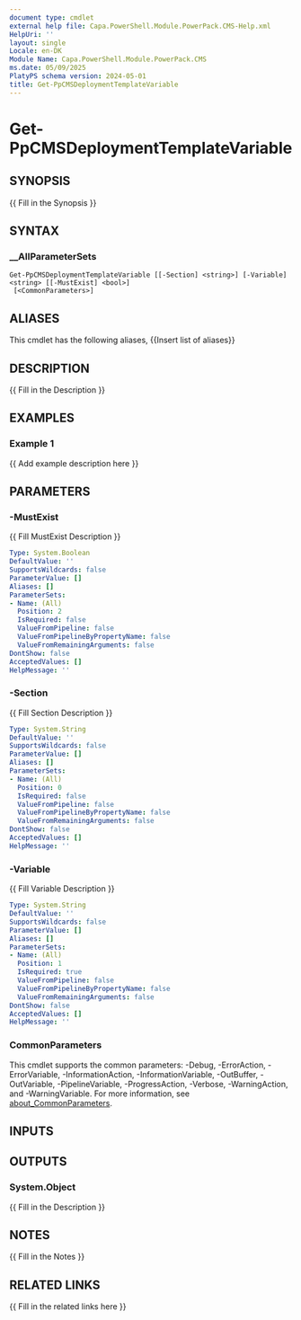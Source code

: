 ```yaml
---
document type: cmdlet
external help file: Capa.PowerShell.Module.PowerPack.CMS-Help.xml
HelpUri: ''
layout: single
Locale: en-DK
Module Name: Capa.PowerShell.Module.PowerPack.CMS
ms.date: 05/09/2025
PlatyPS schema version: 2024-05-01
title: Get-PpCMSDeploymentTemplateVariable
---
```


# Get-PpCMSDeploymentTemplateVariable

## SYNOPSIS

{{ Fill in the Synopsis }}

## SYNTAX

### __AllParameterSets

```
Get-PpCMSDeploymentTemplateVariable [[-Section] <string>] [-Variable] <string> [[-MustExist] <bool>]
 [<CommonParameters>]
```

## ALIASES

This cmdlet has the following aliases,
  {{Insert list of aliases}}

## DESCRIPTION

{{ Fill in the Description }}

## EXAMPLES

### Example 1

{{ Add example description here }}

## PARAMETERS

### -MustExist

{{ Fill MustExist Description }}

```yaml
Type: System.Boolean
DefaultValue: ''
SupportsWildcards: false
ParameterValue: []
Aliases: []
ParameterSets:
- Name: (All)
  Position: 2
  IsRequired: false
  ValueFromPipeline: false
  ValueFromPipelineByPropertyName: false
  ValueFromRemainingArguments: false
DontShow: false
AcceptedValues: []
HelpMessage: ''
```

### -Section

{{ Fill Section Description }}

```yaml
Type: System.String
DefaultValue: ''
SupportsWildcards: false
ParameterValue: []
Aliases: []
ParameterSets:
- Name: (All)
  Position: 0
  IsRequired: false
  ValueFromPipeline: false
  ValueFromPipelineByPropertyName: false
  ValueFromRemainingArguments: false
DontShow: false
AcceptedValues: []
HelpMessage: ''
```

### -Variable

{{ Fill Variable Description }}

```yaml
Type: System.String
DefaultValue: ''
SupportsWildcards: false
ParameterValue: []
Aliases: []
ParameterSets:
- Name: (All)
  Position: 1
  IsRequired: true
  ValueFromPipeline: false
  ValueFromPipelineByPropertyName: false
  ValueFromRemainingArguments: false
DontShow: false
AcceptedValues: []
HelpMessage: ''
```

### CommonParameters

This cmdlet supports the common parameters: -Debug, -ErrorAction, -ErrorVariable,
-InformationAction, -InformationVariable, -OutBuffer, -OutVariable, -PipelineVariable,
-ProgressAction, -Verbose, -WarningAction, and -WarningVariable. For more information, see
[about_CommonParameters](https://go.microsoft.com/fwlink/?LinkID=113216).

## INPUTS

## OUTPUTS

### System.Object

{{ Fill in the Description }}

## NOTES

{{ Fill in the Notes }}

## RELATED LINKS

{{ Fill in the related links here }}

